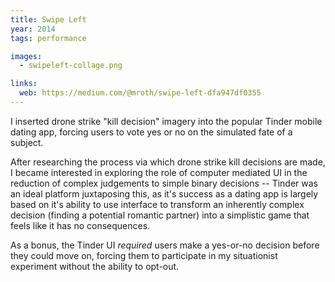 ```yaml
---
title: Swipe Left
year: 2014
tags: performance

images:
  - swipeleft-collage.png

links:
  web: https://medium.com/@mroth/swipe-left-dfa947df0355
---
```


I inserted drone strike "kill decision" imagery into the popular Tinder mobile dating app, forcing users to vote yes or no on the simulated fate of a subject.

After researching the process via which drone strike kill decisions are made, I became interested in exploring the role of computer mediated UI in the reduction of complex judgements to simple binary decisions  -- Tinder was an ideal platform juxtaposing this, as it's success as a dating app is largely based on it's ability to use interface to transform an inherently complex decision (finding a potential romantic partner) into a simplistic game that feels like it has no consequences.

As a bonus, the Tinder UI *required* users make a yes-or-no decision before they could move on, forcing them to participate in my situationist experiment without the ability to opt-out.

